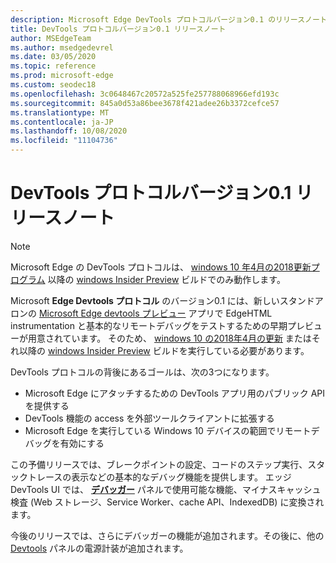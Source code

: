 ```yaml
---
description: Microsoft Edge DevTools プロトコルバージョン0.1 のリリースノート
title: DevTools プロトコルバージョン0.1 リリースノート
author: MSEdgeTeam
ms.author: msedgedevrel
ms.date: 03/05/2020
ms.topic: reference
ms.prod: microsoft-edge
ms.custom: seodec18
ms.openlocfilehash: 3c0648467c20572a525fe257788068966efd193c
ms.sourcegitcommit: 845a0d53a86bee3678f421adee26b3372cefce57
ms.translationtype: MT
ms.contentlocale: ja-JP
ms.lasthandoff: 10/08/2020
ms.locfileid: "11104736"
---
```

# DevTools プロトコルバージョン0.1 リリースノート

> [!NOTE]
> Microsoft Edge の DevTools プロトコルは、 [windows 10 年4月の2018更新プログラム](https://blogs.windows.com/windowsexperience/2018/04/30/how-to-get-the-windows-10-april-2018-update/#5VXkQMU41CJzZPER.97) 以降の [windows Insider Preview](https://insider.windows.com/en-us/getting-started/) ビルドでのみ動作します。

Microsoft **Edge Devtools プロトコル** のバージョン0.1 には、新しいスタンドアロンの [Microsoft Edge devtools プレビュー](https://www.microsoft.com/store/p/microsoft-edge-devtools-preview/9mzbfrmz0mnj?activetab=pivot%3aoverviewtab) アプリで EdgeHTML instrumentation と基本的なリモートデバッグをテストするための早期プレビューが用意されています。 そのため、 [windows 10 の2018年4月の更新](https://blogs.windows.com/windowsexperience/2018/04/30/how-to-get-the-windows-10-april-2018-update/#5VXkQMU41CJzZPER.97) またはそれ以降の [windows Insider Preview](https://insider.windows.com/en-us/getting-started/) ビルドを実行している必要があります。

DevTools プロトコルの背後にあるゴールは、次の3つになります。

 - Microsoft Edge にアタッチするための DevTools アプリ用のパブリック API を提供する
 - DevTools 機能の access を外部ツールクライアントに拡張する
 - Microsoft Edge を実行している Windows 10 デバイスの範囲でリモートデバッグを有効にする 

この予備リリースでは、ブレークポイントの設定、コードのステップ実行、スタックトレースの表示などの基本的なデバッグ機能を提供します。 エッジ DevTools UI では、 [**デバッガー**](../../devtools-guide/debugger.md) パネルで使用可能な機能、マイナスキャッシュ検査 (Web ストレージ、Service Worker、cache API、IndexedDB) に変換されます。 

今後のリリースでは、さらにデバッガーの機能が追加されます。その後に、他の [Devtools](../../devtools-guide.md) パネルの電源計装が追加されます。
